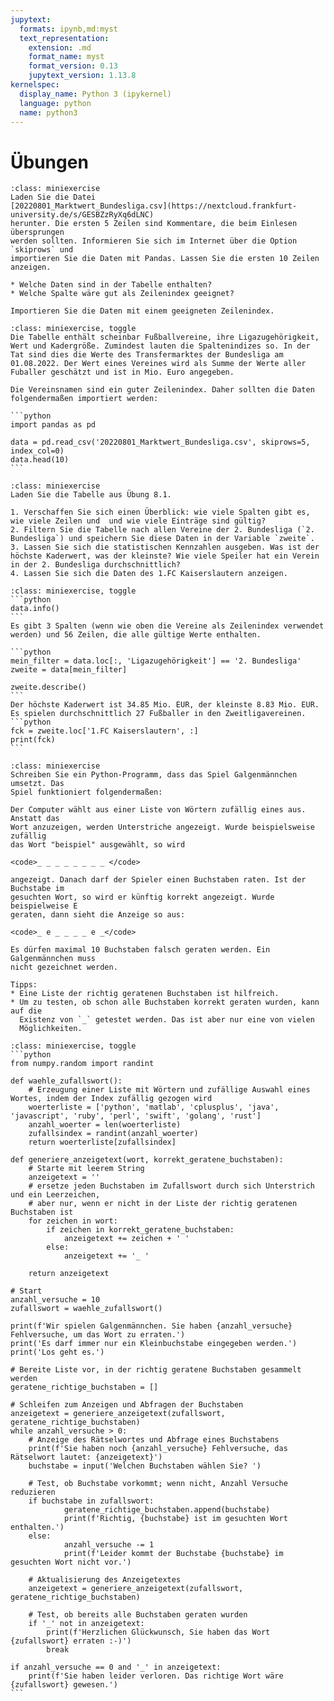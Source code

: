 ```yaml
---
jupytext:
  formats: ipynb,md:myst
  text_representation:
    extension: .md
    format_name: myst
    format_version: 0.13
    jupytext_version: 1.13.8
kernelspec:
  display_name: Python 3 (ipykernel)
  language: python
  name: python3
---
```


# Übungen

```{admonition} Übung 8.1
:class: miniexercise
Laden Sie die Datei
[20220801_Marktwert_Bundesliga.csv](https://nextcloud.frankfurt-university.de/s/GESBZzRyXq6dLNC)
herunter. Die ersten 5 Zeilen sind Kommentare, die beim Einlesen übersprungen
werden sollten. Informieren Sie sich im Internet über die Option `skiprows` und
importieren Sie die Daten mit Pandas. Lassen Sie die ersten 10 Zeilen anzeigen.

* Welche Daten sind in der Tabelle enthalten?
* Welche Spalte wäre gut als Zeilenindex geeignet? 

Importieren Sie die Daten mit einem geeigneten Zeilenindex.
```
````{admonition} Lösung
:class: miniexercise, toggle
Die Tabelle enthält scheinbar Fußballvereine, ihre Ligazugehörigkeit, Wert und Kadergröße. Zumindest lauten die Spaltenindizes so. In der Tat sind dies die Werte des Transfermarktes der Bundesliga am 01.08.2022. Der Wert eines Vereines wird als Summe der Werte aller Fuballer geschätzt und ist in Mio. Euro angegeben.

Die Vereinsnamen sind ein guter Zeilenindex. Daher sollten die Daten folgendermaßen importiert werden:

```python
import pandas as pd

data = pd.read_csv('20220801_Marktwert_Bundesliga.csv', skiprows=5, index_col=0)
data.head(10)
```
````

```{admonition} Übung 8.2
:class: miniexercise
Laden Sie die Tabelle aus Übung 8.1. 

1. Verschaffen Sie sich einen Überblick: wie viele Spalten gibt es, wie viele Zeilen und  und wie viele Einträge sind gültig?
2. Filtern Sie die Tabelle nach allen Vereine der 2. Bundesliga (`2. Bundesliga`) und speichern Sie diese Daten in der Variable `zweite`.
3. Lassen Sie sich die statistischen Kennzahlen ausgeben. Was ist der höchste Kaderwert, was der kleinste? Wie viele Speiler hat ein Verein in der 2. Bundesliga durchschnittlich?
4. Lassen Sie sich die Daten des 1.FC Kaiserslautern anzeigen. 
```
````{admonition} Lösung
:class: miniexercise, toggle
```python
data.info()
```
Es gibt 3 Spalten (wenn wie oben die Vereine als Zeilenindex verwendet werden) und 56 Zeilen, die alle gültige Werte enthalten.

```python
mein_filter = data.loc[:, 'Ligazugehörigkeit'] == '2. Bundesliga'
zweite = data[mein_filter]

zweite.describe()
```
Der höchste Kaderwert ist 34.85 Mio. EUR, der kleinste 8.83 Mio. EUR. Es spielen durchschnittlich 27 Fußballer in den Zweitligavereinen.
```python
fck = zweite.loc['1.FC Kaiserslautern', :]
print(fck)
```
````

```{admonition} Übung 8.3
:class: miniexercise
Schreiben Sie ein Python-Programm, dass das Spiel Galgenmännchen umsetzt. Das
Spiel funktioniert folgendermaßen:

Der Computer wählt aus einer Liste von Wörtern zufällig eines aus. Anstatt das
Wort anzuzeigen, werden Unterstriche angezeigt. Wurde beispielsweise zufällig
das Wort "beispiel" ausgewählt, so wird 

<code>_ _ _ _ _ _ _ _ </code>

angezeigt. Danach darf der Spieler einen Buchstaben raten. Ist der Buchstabe im
gesuchten Wort, so wird er künftig korrekt angezeigt. Wurde beispielweise E
geraten, dann sieht die Anzeige so aus:

<code>_ e _ _ _ _ e _</code>

Es dürfen maximal 10 Buchstaben falsch geraten werden. Ein Galgenmännchen muss
nicht gezeichnet werden.

Tipps:
* Eine Liste der richtig geratenen Buchstaben ist hilfreich.
* Um zu testen, ob schon alle Buchstaben korrekt geraten wurden, kann auf die
  Existenz von `_` getestet werden. Das ist aber nur eine von vielen
  Möglichkeiten.
```
 
````{admonition} Lösung
:class: miniexercise, toggle
```python
from numpy.random import randint

def waehle_zufallswort():
    # Erzeugung einer Liste mit Wörtern und zufällige Auswahl eines Wortes, indem der Index zufällig gezogen wird
    woerterliste = ['python', 'matlab', 'cplusplus', 'java', 'javascript', 'ruby', 'perl', 'swift', 'golang', 'rust']
    anzahl_woerter = len(woerterliste)
    zufallsindex = randint(anzahl_woerter)
    return woerterliste[zufallsindex]     

def generiere_anzeigetext(wort, korrekt_geratene_buchstaben):
    # Starte mit leerem String
    anzeigetext = ''
    # ersetze jeden Buchstaben im Zufallswort durch sich Unterstrich und ein Leerzeichen,
    # aber nur, wenn er nicht in der Liste der richtig geratenen Buchstaben ist
    for zeichen in wort:
        if zeichen in korrekt_geratene_buchstaben:
            anzeigetext += zeichen + ' '
        else:
            anzeigetext += '_ '

    return anzeigetext

# Start
anzahl_versuche = 10
zufallswort = waehle_zufallswort()

print(f'Wir spielen Galgenmännchen. Sie haben {anzahl_versuche} Fehlversuche, um das Wort zu erraten.')
print('Es darf immer nur ein Kleinbuchstabe eingegeben werden.')
print('Los geht es.')

# Bereite Liste vor, in der richtig geratene Buchstaben gesammelt werden
geratene_richtige_buchstaben = []

# Schleifen zum Anzeigen und Abfragen der Buchstaben
anzeigetext = generiere_anzeigetext(zufallswort, geratene_richtige_buchstaben)
while anzahl_versuche > 0:
    # Anzeige des Rätselwortes und Abfrage eines Buchstabens
    print(f'Sie haben noch {anzahl_versuche} Fehlversuche, das Rätselwort lautet: {anzeigetext}')
    buchstabe = input('Welchen Buchstaben wählen Sie? ')

    # Test, ob Buchstabe vorkommt; wenn nicht, Anzahl Versuche reduzieren
    if buchstabe in zufallswort:
            geratene_richtige_buchstaben.append(buchstabe)
            print(f'Richtig, {buchstabe} ist im gesuchten Wort enthalten.')
    else:
            anzahl_versuche -= 1
            print(f'Leider kommt der Buchstabe {buchstabe} im gesuchten Wort nicht vor.')

    # Aktualisierung des Anzeigetextes
    anzeigetext = generiere_anzeigetext(zufallswort, geratene_richtige_buchstaben)
   
    # Test, ob bereits alle Buchstaben geraten wurden
    if '_' not in anzeigetext:
        print(f'Herzlichen Glückwunsch, Sie haben das Wort {zufallswort} erraten :-)')
        break

if anzahl_versuche == 0 and '_' in anzeigetext:
    print(f'Sie haben leider verloren. Das richtige Wort wäre {zufallswort} gewesen.') 
```
````


  



